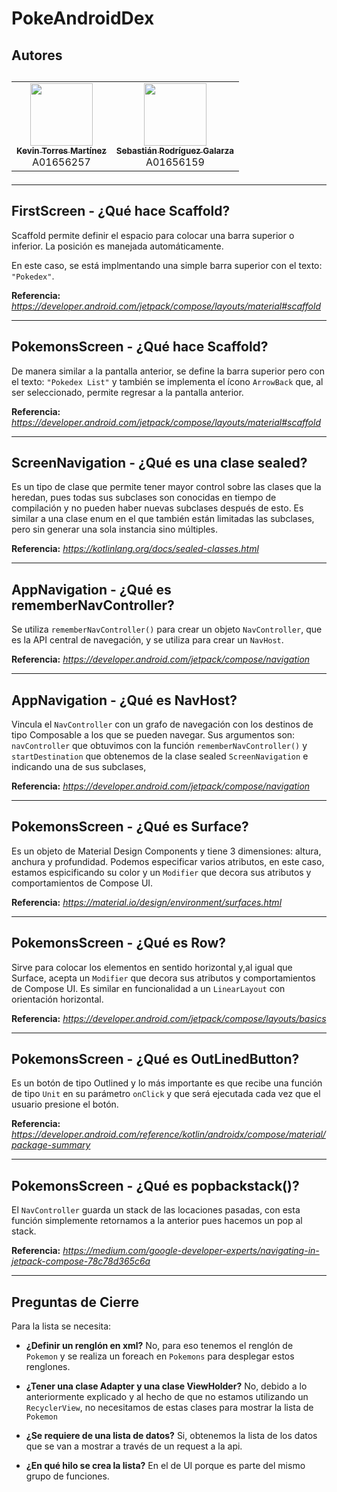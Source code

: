 <h1>PokeAndroidDex</h1>
<h2>Autores<h2>
<table>
  <tr>
    <td align="center"><a href="https://github.com/KevinTMtz"><img src="https://avatars.githubusercontent.com/u/44516784" width="100px;" alt=""/><br /><sub><b>Kevin Torres Martínez</b></sub></a><br />A01656257</td>
    <td align="center"><a href="https://github.com/SebasRod23"><img src="https://avatars.githubusercontent.com/u/42384931" width="100px;" alt=""/><br /><sub><b>Sebastián Rodríguez Galarza</b></sub></a><br />A01656159</td>
</table>

---

<h2>FirstScreen - ¿Qué hace Scaffold?</h2>

Scaffold permite definir el espacio para colocar una barra superior o inferior. La posición es manejada automáticamente.

En este caso, se está implmentando una simple barra superior con el texto: `"Pokedex"`.

**Referencia:**
*https://developer.android.com/jetpack/compose/layouts/material#scaffold*

---

<h2>PokemonsScreen - ¿Qué hace Scaffold?</h2>

De manera similar a la pantalla anterior, se define la barra superior pero con el texto: `"Pokedex List"` y también se implementa el ícono `ArrowBack` que, al ser seleccionado, permite regresar a la pantalla anterior.

**Referencia:**
*https://developer.android.com/jetpack/compose/layouts/material#scaffold*

---

<h2>ScreenNavigation - ¿Qué es una clase sealed?</h2>

Es un tipo de clase que permite tener mayor control sobre las clases que la heredan, pues todas sus subclases son conocidas en tiempo de compilación y no pueden haber nuevas subclases después de esto. Es similar a una clase enum en el que también están limitadas las subclases, pero sin generar una sola instancia sino múltiples.

**Referencia:**
*https://kotlinlang.org/docs/sealed-classes.html*

---

<h2>AppNavigation - ¿Qué es rememberNavController?</h2>

Se utiliza `rememberNavController()` para crear un objeto `NavController`, que es la API central de navegación, y se utiliza para crear un `NavHost`.

**Referencia:**
*https://developer.android.com/jetpack/compose/navigation*

---

<h2>AppNavigation - ¿Qué es NavHost?</h2>

Vincula el `NavController` con un grafo de navegación con los destinos de tipo Composable a los que se pueden navegar. Sus argumentos son: `navController` que obtuvimos con la función `rememberNavController()` y `startDestination` que obtenemos de la clase sealed `ScreenNavigation` e indicando una de sus subclases,

**Referencia:**
*https://developer.android.com/jetpack/compose/navigation*

---

<h2>PokemonsScreen - ¿Qué es Surface?</h2>

Es un objeto de Material Design Components y tiene 3 dimensiones: altura, anchura y profundidad. Podemos especificar varios atributos, en este caso, estamos espicificando su color y un `Modifier` que decora sus atributos y comportamientos de Compose UI.

**Referencia:**
*https://material.io/design/environment/surfaces.html*

---

<h2>PokemonsScreen - ¿Qué es Row?</h2>

Sirve para colocar los elementos en sentido horizontal y,al igual que Surface, acepta un `Modifier` que decora sus atributos y comportamientos de Compose UI. Es similar en funcionalidad a un `LinearLayout` con orientación horizontal.

**Referencia:**
*https://developer.android.com/jetpack/compose/layouts/basics*

---

<h2>PokemonsScreen - ¿Qué es OutLinedButton?</h2>

Es un botón de tipo Outlined y lo más importante es que recibe una función de tipo `Unit` en su parámetro `onClick` y que será ejecutada cada vez que el usuario presione el botón.

**Referencia:**
*https://developer.android.com/reference/kotlin/androidx/compose/material/package-summary*

---

<h2>PokemonsScreen - ¿Qué es popbackstack()?</h2>

El `NavController` guarda un stack de las locaciones pasadas, con esta función simplemente retornamos a la anterior pues hacemos un pop al stack.

**Referencia:**
*https://medium.com/google-developer-experts/navigating-in-jetpack-compose-78c78d365c6a*

---

<h2>Preguntas de Cierre</h2>

Para la lista se necesita:

- **¿Definir un renglón en xml?** No, para eso tenemos el renglón de `Pokemon` y se realiza un foreach en `Pokemons` para desplegar estos renglones.

- **¿Tener una clase Adapter y una clase ViewHolder?** No, debido a lo anteriormente explicado y al hecho de que no estamos utilizando un `RecyclerView`, no necesitamos de estas clases para mostrar la lista de `Pokemon`

- **¿Se requiere de una lista de datos?** Si, obtenemos la lista de los datos que se van a mostrar a través de un request a la api.

- **¿En qué hilo se crea la lista?** En el de UI porque es parte del mismo grupo de funciones.
